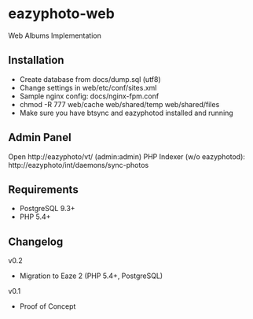eazyphoto-web
=============

Web Albums Implementation

Installation 
------
  * Create database from docs/dump.sql (utf8)
  * Change settings in web/etc/conf/sites.xml
  * Sample nginx config: docs/nginx-fpm.conf
  * chmod -R 777 web/cache web/shared/temp web/shared/files
  * Make sure you have btsync and eazyphotod installed and running


Admin Panel
------
Open http://eazyphoto/vt/ (admin:admin)
PHP Indexer (w/o eazyphotod): http://eazyphoto/int/daemons/sync-photos

Requirements
------
 * PostgreSQL 9.3+
 * PHP 5.4+

Changelog
------

v0.2
 * Migration to Eaze 2 (PHP 5.4+, PostgreSQL)

v0.1
  * Proof of Concept
